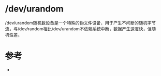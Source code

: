 # /dev/urandom
/dev/urandom随机数设备是一个特殊的伪文件设备，用于产生不间断的随机字节流，与/dev/random相比/dev/urandom不依赖系统中断，数据产生速度快，但随机性差。

# 参考
 * []()
